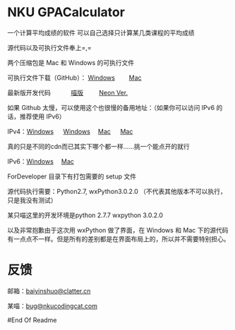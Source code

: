 NKU GPACalculator
=======
一个计算平均成绩的软件
可以自己选择只计算某几类课程的平均成绩

源代码以及可执行文件奉上=,=

两个压缩包是 Mac 和 Windows 的可执行文件

可执行文件下载（GitHub）：
[Windows](https://raw.githubusercontent.com/Neon4o4/NKU-GPACalculator/master/NKU-GPACalculator-Win.rar)&emsp;&emsp; [Mac](https://raw.githubusercontent.com/Neon4o4/NKU-GPACalculator/master/NKU-GPACalculator-OSX.zip)

最新版开发代码&emsp;&emsp;&emsp; [喵版](https://nodeload.github.com/NKUCodingCat/NKU-GPACalculator/legacy.zip/master)  &emsp;&emsp;  [Neon Ver.](https://nodeload.github.com/Neon4o4/NKU-GPACalculator/legacy.zip/master)

如果 Github 太慢，可以使用这个也很慢的备用地址：（如果你可以访问 IPv6 的话，推荐使用 IPv6）

IPv4：[Windows](http://www.clatter.cn/proj/nkucdn/NKU-GPACalculator-Win.rar) &emsp; [Windows](http://vps1.nkucodingcat.com/test/cdn/NKU-GPACalculator-Win.rar)&emsp; [Mac](http://www.clatter.cn/proj/nkucdn/NKU-GPACalculator-OSX.zip) &emsp; [Mac](http://vps1.nkucodingcat.com/test/cdn/NKU-GPACalculator-OSX.zip)

真的只是不同的cdn而已其实下哪个都一样……挑一个能点开的就行


IPv6：[Windows](http://ipv6.clatter.cn/proj/nkucdn/NKU-GPACalculator-Win.rar)&emsp; [Mac](http://ipv6.clatter.cn/proj/nkucdn/NKU-GPACalculator-OSX.zip)

ForDeveloper 目录下有打包需要的 setup 文件

源代码执行需要：Python2.7, wxPython3.0.2.0 （不代表其他版本不可以执行，只是我没有测试）

某只喵这里的开发环境是python 2.7.7 wxpython 3.0.2.0 

以及非常抱歉由于这次用 wxPython 做了界面，在 Windows 和 Mac 下的源代码有一点点不一样。但是所有的差别都是在界面布局上的，所以并不需要特别担心。

反馈
=======
邮箱：[baiyinshuo@clatter.cn](mailto:baiyinshuo@clatter.cn)

某喵：[bug@nkucodingcat.com](mailto:bug@nkucodingcat.com)

#End Of Readme
